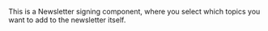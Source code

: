 This is a Newsletter signing component, where you select which topics you want to add to the newsletter itself.
